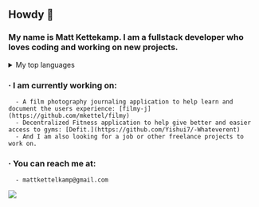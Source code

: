 ## Howdy 👋

### My name is Matt Kettekamp. I am a fullstack developer who loves coding and working on new projects. 

  <details>
  <summary>My top languages</summary>

  | Rank | Languages |
  |-----:|-----------|
  |     1| Ruby      |
  |     2| Javascript|
  |     3| React     |

  </details>
  
  ### · I am currently working on: <br>
      
      - A film photography journaling application to help learn and document the users experience: [filmy-j](https://github.com/mkettel/filmy)
      - Decentralized Fitness application to help give better and easier access to gyms: [Defit.](https://github.com/Yishui7/-Whateverent)
      - And I am also looking for a job or other freelance projects to work on. 
      
      
  ### · You can reach me at: <br>
  
      - mattkettelkamp@gmail.com

<a href="https://github.com/mkettel/github-readme-stats">
  <img align="center" src="https://github-readme-stats.vercel.app/api?username=mkettel&show_icons=true&theme=transparent" />
</a>


